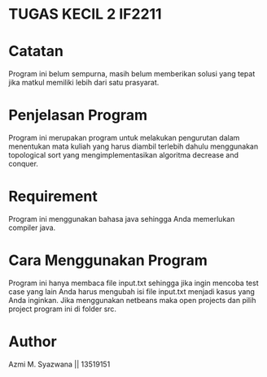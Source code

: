 # TUGAS KECIL 2 IF2211

# Catatan
Program ini belum sempurna, masih belum memberikan solusi yang tepat jika matkul memiliki lebih dari satu prasyarat.

# Penjelasan Program
Program ini merupakan program untuk melakukan pengurutan dalam menentukan mata kuliah yang harus diambil terlebih dahulu menggunakan topological sort yang mengimplementasikan algoritma decrease and conquer.

# Requirement
Program ini menggunakan bahasa java sehingga Anda memerlukan compiler java.

# Cara Menggunakan Program
Program ini hanya membaca file input.txt sehingga jika ingin mencoba test case yang lain Anda harus mengubah isi file input.txt menjadi kasus yang Anda inginkan. Jika menggunakan netbeans maka open projects dan pilih project program ini di folder src.

# Author
Azmi M. Syazwana || 13519151
